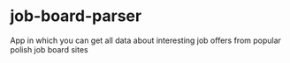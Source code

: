 # job-board-parser
App in which you can get all data about interesting job offers from popular polish job board sites 
